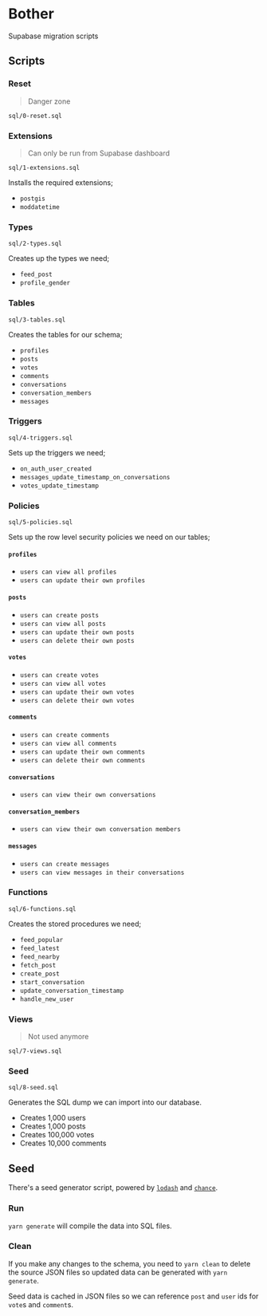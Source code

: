 # Bother

Supabase migration scripts

## Scripts

### Reset

> Danger zone

```
sql/0-reset.sql
```

### Extensions

> Can only be run from Supabase dashboard

```
sql/1-extensions.sql
```

Installs the required extensions;

- `postgis`
- `moddatetime`

### Types

```
sql/2-types.sql
```

Creates up the types we need;

- `feed_post`
- `profile_gender`

### Tables

```
sql/3-tables.sql
```

Creates the tables for our schema;

- `profiles`
- `posts`
- `votes`
- `comments`
- `conversations`
- `conversation_members`
- `messages`

### Triggers

```
sql/4-triggers.sql
```

Sets up the triggers we need;

- `on_auth_user_created`
- `messages_update_timestamp_on_conversations`
- `votes_update_timestamp`

### Policies

```
sql/5-policies.sql
```

Sets up the row level security policies we need on our tables;

#### `profiles`

- `users can view all profiles`
- `users can update their own profiles`

#### `posts`

- `users can create posts`
- `users can view all posts`
- `users can update their own posts`
- `users can delete their own posts`

#### `votes`

- `users can create votes`
- `users can view all votes`
- `users can update their own votes`
- `users can delete their own votes`

#### `comments`

- `users can create comments`
- `users can view all comments`
- `users can update their own comments`
- `users can delete their own comments`

#### `conversations`

- `users can view their own conversations`

#### `conversation_members`

- `users can view their own conversation members`

#### `messages`

- `users can create messages`
- `users can view messages in their conversations`

### Functions

```
sql/6-functions.sql
```

Creates the stored procedures we need;

- `feed_popular`
- `feed_latest`
- `feed_nearby`
- `fetch_post`
- `create_post`
- `start_conversation`
- `update_conversation_timestamp`
- `handle_new_user`

### Views

> Not used anymore

```
sql/7-views.sql
```

### Seed

```
sql/8-seed.sql
```

Generates the SQL dump we can import into our database.

- Creates 1,000 users
- Creates 1,000 posts
- Creates 100,000 votes
- Creates 10,000 comments

## Seed

There's a seed generator script, powered by [`lodash`](https://lodash.com) and [`chance`](https://chancejs.com).

### Run

`yarn generate` will compile the data into SQL files.

### Clean

If you make any changes to the schema, you need to `yarn clean` to delete the source JSON files so updated data can be generated with `yarn generate`.

Seed data is cached in JSON files so we can reference `post` and `user` ids for `vote`s and `comment`s.
